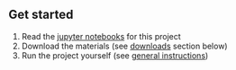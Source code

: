 ## Get started

1. Read the [jupyter notebooks](#jupyter-notebooks) for this project
2. Download the materials (see [downloads](#downloads) section below)
3. Run the project yourself (see [general instructions](../../instructions))